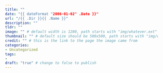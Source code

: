 ```yaml
---
title: ""
date: "{{ dateFormat "2006-01-02" .Date }}"
url: "/{{ .Dir }}{{ .Name }}"
description: ""
tldr: ""
image: "" # default width is 1280, path starts with "img/whatever.ext"
thumbnail: "" # default size should be 500x500, path starts with "img/whatever.ext"
credit: "" # this is the link to the page the image came from 
categories:
- Uncategorized
tags: 
- 
draft: "true" # change to false to publish
---
```

